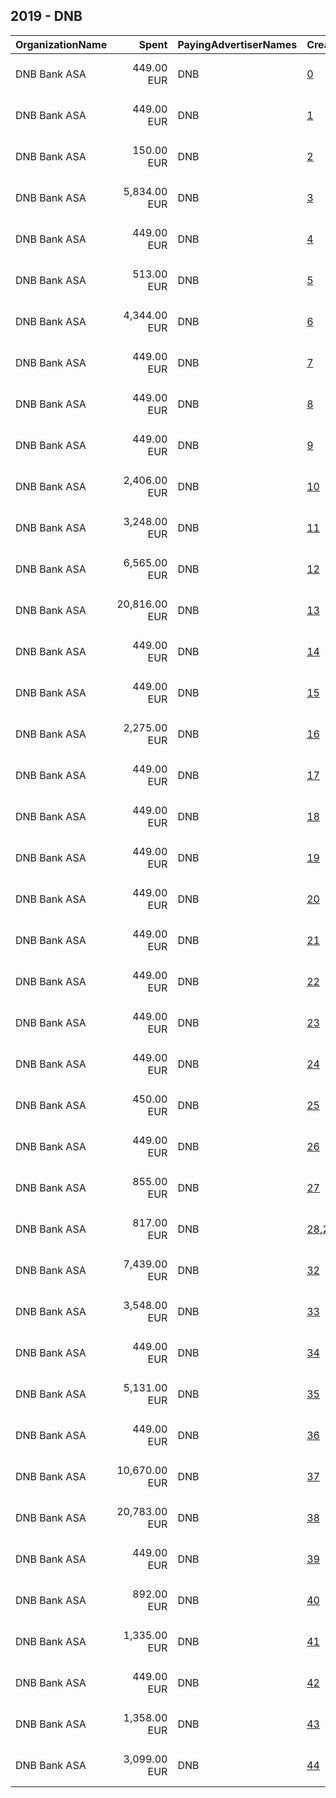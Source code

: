 ## 2019 - DNB 
|OrganizationName|Spent|PayingAdvertiserNames|CreativeUrls|Impressions|Genders|AgeBrackets|CountryCodes|BillingAddresses|CandidateBallotInformation|
|:---|---:|:---|:---|---:|:---|:---|:---|:---|:---|
|DNB Bank ASA|449.00 EUR|DNB|[0](https://www.snap.com/political-ads/asset/4aa7973c024b7b8528b7b17e59375c305dd64f507acb9170674c3be9b2ee34c6?mediaType=jpg)|98,429||18+|norway|"Dronning Eufemias Gate 30,Oslo,0191,NO"||
|DNB Bank ASA|449.00 EUR|DNB|[1](https://www.snap.com/political-ads/asset/7af386cd562c4aaff4d6b6df4d2772d0396e07170a3ef16a9653909f1e5b5f88?mediaType=jpg)|137,138||18+|norway|"Dronning Eufemias Gate 30,Oslo,0191,NO"||
|DNB Bank ASA|150.00 EUR|DNB|[2](https://www.snap.com/political-ads/asset/48364039b5978dcd1703062c4d1344bdf828d6d92544d81c19d3edf54c6f4dea?mediaType=jpg)|37,625||18+|norway|"Dronning Eufemias Gate 30,Oslo,0191,NO"||
|DNB Bank ASA|5,834.00 EUR|DNB|[3](https://www.snap.com/political-ads/asset/c5a5d2ce1a831b1b313cb402c022b9303643d0e14f54f2f07ff0d5d941b83218?mediaType=mp4)|1,985,497||18-34|norway|"Dronning Eufemias Gate 30,Oslo,0191,NO"||
|DNB Bank ASA|449.00 EUR|DNB|[4](https://www.snap.com/political-ads/asset/1ffd4c2f56b91274393f65a0e544e2f2d79176af6844a0c0fb84bfddd17f2d46?mediaType=jpg)|139,754||18+|norway|"Dronning Eufemias Gate 30,Oslo,0191,NO"||
|DNB Bank ASA|513.00 EUR|DNB|[5](https://www.snap.com/political-ads/asset/b0b124321c75e1a6a5dd1afe1878532258977adb0c6d532c4aae105a8fbbcc21?mediaType=mp4)|92,766|FEMALE|20+|norway|"Dronning Eufemias Gate 30,Oslo,0191,NO"||
|DNB Bank ASA|4,344.00 EUR|DNB|[6](https://www.snap.com/political-ads/asset/5f2b923bde036306838d5d48d9473d13a846dc81fda227f83da0a4099ac5ea17?mediaType=mp4)|609,013||35+|norway|"Dronning Eufemias Gate 30,Oslo,0191,NO"||
|DNB Bank ASA|449.00 EUR|DNB|[7](https://www.snap.com/political-ads/asset/cd10a2351bab026c4d8d4fd9f2596d79952647ec51c0820f742539db768f800a?mediaType=jpg)|132,939||18+|norway|"Dronning Eufemias Gate 30,Oslo,0191,NO"||
|DNB Bank ASA|449.00 EUR|DNB|[8](https://www.snap.com/political-ads/asset/483ed0a6ae13187e27b7fe38509a7749bde282198aadf0d21ff8c233477f6e04?mediaType=jpg)|135,248||18+|norway|"Dronning Eufemias Gate 30,Oslo,0191,NO"||
|DNB Bank ASA|449.00 EUR|DNB|[9](https://www.snap.com/political-ads/asset/abad0c8c1019c9cec90c1d082a11ed32e4e72fbaa248cc3fa43358486cdd87f3?mediaType=jpg)|110,316||18+|norway|"Dronning Eufemias Gate 30,Oslo,0191,NO"||
|DNB Bank ASA|2,406.00 EUR|DNB|[10](https://www.snap.com/political-ads/asset/4502fddded65ef22192e288f105d4728cb24949927de165b93fa4d82cf47ec57?mediaType=mp4)|363,272||35+|norway|"Dronning Eufemias Gate 30,Oslo,0191,NO"||
|DNB Bank ASA|3,248.00 EUR|DNB|[11](https://www.snap.com/political-ads/asset/5f2b923bde036306838d5d48d9473d13a846dc81fda227f83da0a4099ac5ea17?mediaType=mp4)|1,109,498||18-34|norway|"Dronning Eufemias Gate 30,Oslo,0191,NO"||
|DNB Bank ASA|6,565.00 EUR|DNB|[12](https://www.snap.com/political-ads/asset/94abc922609e3398ba2fe1b033d3c81c4808e54c60d735e79de16f608f7f83cd?mediaType=mp4)|2,319,264||18-34|norway|"Dronning Eufemias Gate 30,Oslo,0191,NO"||
|DNB Bank ASA|20,816.00 EUR|DNB|[13](https://www.snap.com/political-ads/asset/376089d2755d7015aae7f2a8b666d13fc810015258f5187b635bc4790c818bcc?mediaType=mp4)|3,072,903||35+|norway|"Dronning Eufemias Gate 30,Oslo,0191,NO"||
|DNB Bank ASA|449.00 EUR|DNB|[14](https://www.snap.com/political-ads/asset/030a801d8810f882d4e6c77e9b544089c0761e48f737452bbcbf4de49e1fd1f7?mediaType=jpg)|121,053||18+|norway|"Dronning Eufemias Gate 30,Oslo,0191,NO"||
|DNB Bank ASA|449.00 EUR|DNB|[15](https://www.snap.com/political-ads/asset/4d4038ef66c0feccfe45de479255b54f747dd286ee50d418c0f4881fe339a19b?mediaType=jpg)|155,553||18+|norway|"Dronning Eufemias Gate 30,Oslo,0191,NO"||
|DNB Bank ASA|2,275.00 EUR|DNB|[16](https://www.snap.com/political-ads/asset/94abc922609e3398ba2fe1b033d3c81c4808e54c60d735e79de16f608f7f83cd?mediaType=mp4)|285,403||35+|norway|"Dronning Eufemias Gate 30,Oslo,0191,NO"||
|DNB Bank ASA|449.00 EUR|DNB|[17](https://www.snap.com/political-ads/asset/f784ee447fb4b421ea2bb4b7349a61fd662cd43b4654bffdb357b23b2cb63e93?mediaType=jpg)|131,905||18+|norway|"Dronning Eufemias Gate 30,Oslo,0191,NO"||
|DNB Bank ASA|449.00 EUR|DNB|[18](https://www.snap.com/political-ads/asset/fe4bee2e0f514920298e3b8a87638315d75699d151d406a29810bbfb491613a1?mediaType=jpg)|130,248||18+|norway|"Dronning Eufemias Gate 30,Oslo,0191,NO"||
|DNB Bank ASA|449.00 EUR|DNB|[19](https://www.snap.com/political-ads/asset/3f2a554b1f0e4d608d2150cf510d10342436af1f6e8959c405374b935e954b6a?mediaType=jpg)|112,784||18+|norway|"Dronning Eufemias Gate 30,Oslo,0191,NO"||
|DNB Bank ASA|449.00 EUR|DNB|[20](https://www.snap.com/political-ads/asset/e96eb575b75cfe3ded92d3bb281c5dd2a27504262f910738b3df4b04d7cc7386?mediaType=jpg)|156,397||18+|norway|"Dronning Eufemias Gate 30,Oslo,0191,NO"||
|DNB Bank ASA|449.00 EUR|DNB|[21](https://www.snap.com/political-ads/asset/ac1a661fd9c8e3ec8f66da2b130c97bd4065b76f90b58934d86cfc1eee416e07?mediaType=jpg)|121,992||18+|norway|"Dronning Eufemias Gate 30,Oslo,0191,NO"||
|DNB Bank ASA|449.00 EUR|DNB|[22](https://www.snap.com/political-ads/asset/07d3f1875d39163940de17f5f9fc0310976bc3c025eb7b0f663aad549bf20cd0?mediaType=jpg)|120,853||18+|norway|"Dronning Eufemias Gate 30,Oslo,0191,NO"||
|DNB Bank ASA|449.00 EUR|DNB|[23](https://www.snap.com/political-ads/asset/211a415967af6cecc2bf8eb0f213b32f5049684577e6e2f1fa4861994f07f9db?mediaType=jpg)|99,130||18+|norway|"Dronning Eufemias Gate 30,Oslo,0191,NO"||
|DNB Bank ASA|449.00 EUR|DNB|[24](https://www.snap.com/political-ads/asset/1f755ed1fbf5cc534b653cb7947352ec88d29ae1cd844112f062888d216cd2ea?mediaType=jpg)|125,217||18+|norway|"Dronning Eufemias Gate 30,Oslo,0191,NO"||
|DNB Bank ASA|450.00 EUR|DNB|[25](https://www.snap.com/political-ads/asset/6bce50e1146e4ceca12ef7b19f60a21d15e540a4df8f8b94c48f4e0ebde3c40c?mediaType=jpg)|154,365||18+|norway|"Dronning Eufemias Gate 30,Oslo,0191,NO"||
|DNB Bank ASA|449.00 EUR|DNB|[26](https://www.snap.com/political-ads/asset/728cdc231aba6d0d4d7174aa9aa1461991b1a2ec52e0f06fac8fe6b04a298d4b?mediaType=jpg)|194,817||18+|norway|"Dronning Eufemias Gate 30,Oslo,0191,NO"||
|DNB Bank ASA|855.00 EUR|DNB|[27](https://www.snap.com/political-ads/asset/1ccdb5e25848726341df6181d35417db0635b21f4cbe7d86ab41b27ac02e114e?mediaType=mp4)|304,195||18-34|norway|"Dronning Eufemias Gate 30,Oslo,0191,NO"||
|DNB Bank ASA|817.00 EUR|DNB|[28](https://www.snap.com/political-ads/asset/36affb35fa767e3e9c14fe1b45227174a99fb7b69f720263527c280fda9870c3?mediaType=mp4),[29](https://www.snap.com/political-ads/asset/cad4856b5b6b2876c33ff7cbde6fc4805de7a786153a3e410a100dd34676c71d?mediaType=mp4),[30](https://www.snap.com/political-ads/asset/f5d10cafd861a21229f70681159dab8ec0db100cb399bcd7c3b7fea5c2ae191b?mediaType=mp4),[31](https://www.snap.com/political-ads/asset/d72eb1d112800729c6fdd34b60c522b7df6d573076c2ba7a1d72e6c64324a796?mediaType=mp4)|1,788,813|FEMALE|25+|norway|"Dronning Eufemias Gate 30,Oslo,0191,NO"||
|DNB Bank ASA|7,439.00 EUR|DNB|[32](https://www.snap.com/political-ads/asset/9ae48de2aaaa95ea3a91f39ee3b1f86d104e275593f4d885fe9d795425071b8a?mediaType=mp4)|2,825,154||18-34|norway|"Dronning Eufemias Gate 30,Oslo,0191,NO"||
|DNB Bank ASA|3,548.00 EUR|DNB|[33](https://www.snap.com/political-ads/asset/60951cf3217fca17730f2e3659124b7d10142abddbf22b390bbc268448f2a223?mediaType=mp4)|1,220,247||18-34|norway|"Dronning Eufemias Gate 30,Oslo,0191,NO"||
|DNB Bank ASA|449.00 EUR|DNB|[34](https://www.snap.com/political-ads/asset/beeb86f39bb949a67a3f061b16567ecdb944ae461c0d4b5fdab2799ab39a882e?mediaType=jpg)|119,713||18+|norway|"Dronning Eufemias Gate 30,Oslo,0191,NO"||
|DNB Bank ASA|5,131.00 EUR|DNB|[35](https://www.snap.com/political-ads/asset/60951cf3217fca17730f2e3659124b7d10142abddbf22b390bbc268448f2a223?mediaType=mp4)|683,091||35+|norway|"Dronning Eufemias Gate 30,Oslo,0191,NO"||
|DNB Bank ASA|449.00 EUR|DNB|[36](https://www.snap.com/political-ads/asset/4a6f5a64a6517656b19b11bd3dda7840ab6bd77fa1264c34a7b0d78549bfe095?mediaType=jpg)|131,417||18+|norway|"Dronning Eufemias Gate 30,Oslo,0191,NO"||
|DNB Bank ASA|10,670.00 EUR|DNB|[37](https://www.snap.com/political-ads/asset/cdbe8276ec03535d9641c23635f97f0f49b8764ddebb4b1e82cef08a70611222?mediaType=mp4)|1,452,018||35+|norway|"Dronning Eufemias Gate 30,Oslo,0191,NO"||
|DNB Bank ASA|20,783.00 EUR|DNB|[38](https://www.snap.com/political-ads/asset/dfdb06e524ce30e8e88abc731cf4547e7a4f7d416f7bbbaa91db8390d61e2898?mediaType=mp4)|7,693,533||18-34|norway|"Dronning Eufemias Gate 30,Oslo,0191,NO"||
|DNB Bank ASA|449.00 EUR|DNB|[39](https://www.snap.com/political-ads/asset/d21df4c7557163463c6d0c8105c8a16cab84798a0252c474a65018f637f0fa4d?mediaType=jpg)|106,765||18+|norway|"Dronning Eufemias Gate 30,Oslo,0191,NO"||
|DNB Bank ASA|892.00 EUR|DNB|[40](https://www.snap.com/political-ads/asset/65d4914e565d91f72c495e233190bd0dbb69802f6ee88e740c6af59394438fcb?mediaType=mp4)|130,902|FEMALE|35++|norway|"Dronning Eufemias Gate 30,Oslo,0191,NO"||
|DNB Bank ASA|1,335.00 EUR|DNB|[41](https://www.snap.com/political-ads/asset/1ccdb5e25848726341df6181d35417db0635b21f4cbe7d86ab41b27ac02e114e?mediaType=mp4)|203,363||35++|norway|"Dronning Eufemias Gate 30,Oslo,0191,NO"||
|DNB Bank ASA|449.00 EUR|DNB|[42](https://www.snap.com/political-ads/asset/f63e7473e2fa747fdd795aebda01f0c58bfef2197346b5d1169d7c4e4ce2d6ac?mediaType=jpg)|99,513||18+|norway|"Dronning Eufemias Gate 30,Oslo,0191,NO"||
|DNB Bank ASA|1,358.00 EUR|DNB|[43](https://www.snap.com/political-ads/asset/65d4914e565d91f72c495e233190bd0dbb69802f6ee88e740c6af59394438fcb?mediaType=mp4)|510,063|FEMALE|18-34|norway|"Dronning Eufemias Gate 30,Oslo,0191,NO"||
|DNB Bank ASA|3,099.00 EUR|DNB|[44](https://www.snap.com/political-ads/asset/dc97e2d453e15b7aea1387336c325a8af370048b397be8d593dd8e19cc324071?mediaType=mp4)|322,463|FEMALE|25+|norway|"Dronning Eufemias Gate 30,Oslo,0191,NO"||
